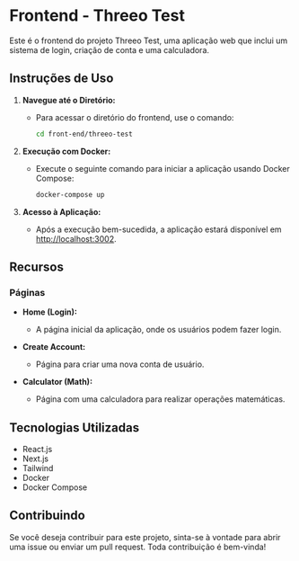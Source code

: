 # Frontend - Threeo Test

Este é o frontend do projeto Threeo Test, uma aplicação web que inclui um sistema de login, criação de conta e uma calculadora.

## Instruções de Uso

1. **Navegue até o Diretório:**
   - Para acessar o diretório do frontend, use o comando:
     ```bash
     cd front-end/threeo-test
     ```

2. **Execução com Docker:**
   - Execute o seguinte comando para iniciar a aplicação usando Docker Compose:
     ```bash
     docker-compose up
     ```

3. **Acesso à Aplicação:**
   - Após a execução bem-sucedida, a aplicação estará disponível em [http://localhost:3002](http://localhost:3002).

## Recursos

### Páginas

- **Home (Login):**
  - A página inicial da aplicação, onde os usuários podem fazer login.

- **Create Account:**
  - Página para criar uma nova conta de usuário.

- **Calculator (Math):**
  - Página com uma calculadora para realizar operações matemáticas.

## Tecnologias Utilizadas

- React.js
- Next.js
- Tailwind
- Docker
- Docker Compose

## Contribuindo

Se você deseja contribuir para este projeto, sinta-se à vontade para abrir uma issue ou enviar um pull request. Toda contribuição é bem-vinda!

